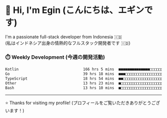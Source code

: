 # 👋 Hi, I'm Egin (こんにちは、エギンです)

I'm a passionate full-stack developer from Indonesia 🇮🇩  
(私はインドネシア出身の情熱的なフルスタック開発者です 🇮🇩)

### ⏱️ Weekly Development (今週の開発活動)

<!--START_SECTION:waka-->

```txt
Kotlin                             166 hrs 5 mins  ■■■■■■■■■■■■■■□□□□□□□□□□□   57.38 %
Go                                 39 hrs 18 mins  ■■■□□□□□□□□□□□□□□□□□□□□□□   13.58 %
TypeScript                         18 hrs 54 mins  ■■□□□□□□□□□□□□□□□□□□□□□□□   06.53 %
Other                              13 hrs 23 mins  ■□□□□□□□□□□□□□□□□□□□□□□□□   04.63 %
Bash                               13 hrs 10 mins  ■□□□□□□□□□□□□□□□□□□□□□□□□   04.55 %
```

<!--END_SECTION:waka-->

---

⭐️ Thanks for visiting my profile! (プロフィールをご覧いただきありがとうございます！)


<!-- Security scan triggered at 2025-09-02 02:45:51 -->